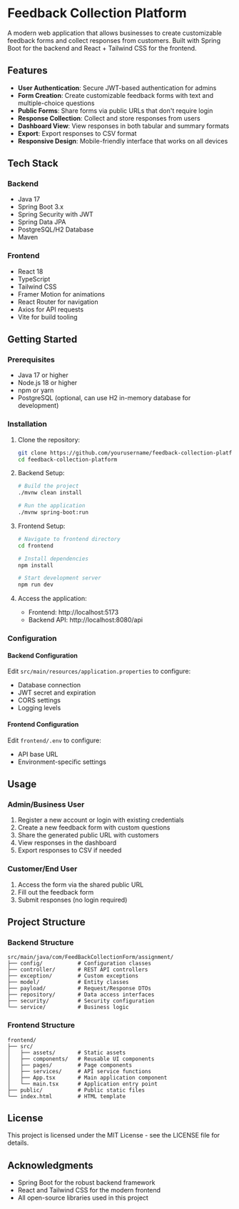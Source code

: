 # Feedback Collection Platform

A modern web application that allows businesses to create customizable feedback forms and collect responses from customers. Built with Spring Boot for the backend and React + Tailwind CSS for the frontend.

## Features

- **User Authentication**: Secure JWT-based authentication for admins
- **Form Creation**: Create customizable feedback forms with text and multiple-choice questions
- **Public Forms**: Share forms via public URLs that don't require login
- **Response Collection**: Collect and store responses from users
- **Dashboard View**: View responses in both tabular and summary formats
- **Export**: Export responses to CSV format
- **Responsive Design**: Mobile-friendly interface that works on all devices

## Tech Stack

### Backend
- Java 17
- Spring Boot 3.x
- Spring Security with JWT
- Spring Data JPA
- PostgreSQL/H2 Database
- Maven

### Frontend
- React 18
- TypeScript
- Tailwind CSS
- Framer Motion for animations
- React Router for navigation
- Axios for API requests
- Vite for build tooling

## Getting Started

### Prerequisites
- Java 17 or higher
- Node.js 18 or higher
- npm or yarn
- PostgreSQL (optional, can use H2 in-memory database for development)

### Installation

1. Clone the repository:
   ```bash
   git clone https://github.com/yourusername/feedback-collection-platform.git
   cd feedback-collection-platform
   ```

2. Backend Setup:
   ```bash
   # Build the project
   ./mvnw clean install
   
   # Run the application
   ./mvnw spring-boot:run
   ```

3. Frontend Setup:
   ```bash
   # Navigate to frontend directory
   cd frontend
   
   # Install dependencies
   npm install
   
   # Start development server
   npm run dev
   ```

4. Access the application:
   - Frontend: http://localhost:5173
   - Backend API: http://localhost:8080/api

### Configuration

#### Backend Configuration
Edit `src/main/resources/application.properties` to configure:
- Database connection
- JWT secret and expiration
- CORS settings
- Logging levels

#### Frontend Configuration
Edit `frontend/.env` to configure:
- API base URL
- Environment-specific settings

## Usage

### Admin/Business User
1. Register a new account or login with existing credentials
2. Create a new feedback form with custom questions
3. Share the generated public URL with customers
4. View responses in the dashboard
5. Export responses to CSV if needed

### Customer/End User
1. Access the form via the shared public URL
2. Fill out the feedback form
3. Submit responses (no login required)

## Project Structure

### Backend Structure
```
src/main/java/com/FeedBackCollectionForm/assignment/
├── config/           # Configuration classes
├── controller/       # REST API controllers
├── exception/        # Custom exceptions
├── model/            # Entity classes
├── payload/          # Request/Response DTOs
├── repository/       # Data access interfaces
├── security/         # Security configuration
└── service/          # Business logic
```

### Frontend Structure
```
frontend/
├── src/
│   ├── assets/       # Static assets
│   ├── components/   # Reusable UI components
│   ├── pages/        # Page components
│   ├── services/     # API service functions
│   ├── App.tsx       # Main application component
│   └── main.tsx      # Application entry point
├── public/           # Public static files
└── index.html        # HTML template
```

## License

This project is licensed under the MIT License - see the LICENSE file for details.

## Acknowledgments

- Spring Boot for the robust backend framework
- React and Tailwind CSS for the modern frontend
- All open-source libraries used in this project